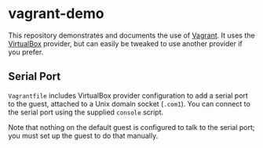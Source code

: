 vagrant-demo
============

This repository demonstrates and documents the use of [Vagrant]. It
uses the [VirtualBox] provider, but can easily be tweaked to use
another provider if you prefer.

[Vagrant]: https://www.vagrantup.com/docs/
[VirtualBox]: https://www.virtualbox.org/


Serial Port
-----------

`Vagrantfile` includes VirtualBox provider configuration to add a
serial port to the guest, attached to a Unix domain socket (`.com1`).
You can connect to the serial port using the supplied `console`
script.

Note that nothing on the default guest is configured to talk to the
serial port; you must set up the guest to do that manually.
